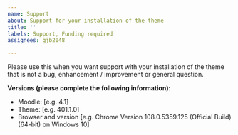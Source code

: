 ```yaml
---
name: Support
about: Support for your installation of the theme
title: ''
labels: Support, Funding required
assignees: gjb2048

---
```


Please use this when you want support with your installation of the theme that is not a bug, enhancement / improvement or general question.

**Versions (please complete the following information):**
 - Moodle: [e.g. 4.1]
 - Theme: [e.g. 401.1.0]
 - Browser and version [e.g. Chrome Version 108.0.5359.125 (Official Build) (64-bit) on Windows 10]
